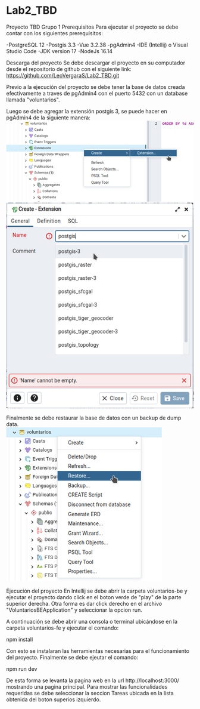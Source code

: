 # Lab2_TBD
Proyecto TBD Grupo 1
Prerequisitos
Para ejecutar el proyecto se debe contar con los siguientes prerequisitos:

-PostgreSQL 12 -Postgis 3.3 -Vue 3.2.38 -pgAdmin4 -IDE (Intellij) o Visual Studio Code -JDK version 17  -NodeJs 16.14

Descarga del proyecto
Se debe descargar el proyecto en su computador desde el repositorio de github con el siguiente link: https://github.com/LeoVergaraS/Lab2_TBD.git

Previo a la ejecución del proyecto se debe tener la base de datos creada efectivamente a traves de pgAdmin4 con el puerto 5432 con un database llamada "voluntarios".

Luego se debe agregar la extensión postgis 3, se puede hacer en pgAdmin4 de la siguiente manera:
![alt text](https://github.com/LeoVergaraS/Lab2_TBD/blob/main/add_ext1.png?raw=true)
![alt text](https://github.com/LeoVergaraS/Lab2_TBD/blob/main/add_ext2.png?raw=true)

Finalmente se debe restaurar la base de datos con un backup de dump data.<br />
![alt text](https://github.com/LeoVergaraS/Lab2_TBD/blob/main/restore.png?raw=true)

Ejecución del proyecto
En Intellij se debe abrir la carpeta voluntarios-be y ejecutar el proyecto dando click en el boton verde de "play" de la parte superior derecha. Otra forma es dar click derecho en el archivo "VoluntariosBEApplication" y seleccionar la opcion run.

A continuación se debe abrir una consola o terminal ubicándose en la carpeta voluntarios-fe y ejecutar el comando:

npm install

Con esto se instalaran las herramientas necesarias para el funcionamiento del proyecto. Finalmente se debe ejeutar el comando:

npm run dev

De esta forma se levanta la pagina web en la url http://localhost:3000/ mostrando una pagina principal. Para mostrar las funcionalidades requeridas se debe seleccionar la seccion Tareas ubicada en la lista obtenida del boton superios izquierdo.
